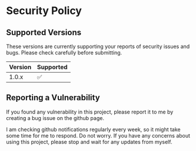 # Security Policy

## Supported Versions

These versions are currently supporting your reports of security issues and bugs. Please check carefully before submitting.

| Version | Supported          |
| ------- | ------------------ |
| 1.0.x   | :white_check_mark: |

## Reporting a Vulnerability

If you found any vulnerability in this project, please report it to me by creating a bug issue on the github page.

I am checking github notifications regularly every week, so it might take some time for me to respond. 
Do not worry. If you have any concerns about using this project, please stop and wait for any updates from myself.
